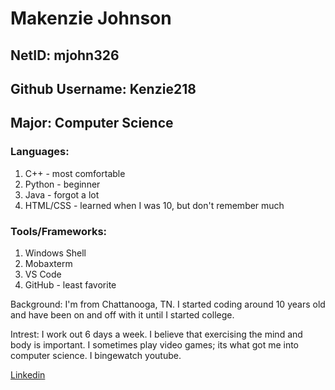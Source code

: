 # Makenzie Johnson

## NetID: mjohn326

## Github Username: Kenzie218

## Major: Computer Science


### Languages:
1. C++ - most comfortable
2. Python - beginner
3. Java - forgot a lot
4. HTML/CSS - learned when I was 10, but don't remember much

### Tools/Frameworks:
1. Windows Shell
2. Mobaxterm
3. VS Code
4. GitHub - least favorite

Background: I'm from Chattanooga, TN. I started coding around 10 years old and have been on and off with it until I started college.

Intrest: I work out 6 days a week. I believe that exercising the mind and body is important. I sometimes play video games; its what got me into
computer science. I bingewatch youtube.

[Linkedin](https://www.linkedin.com/in/makenzie-johnson-b4732221a/)

